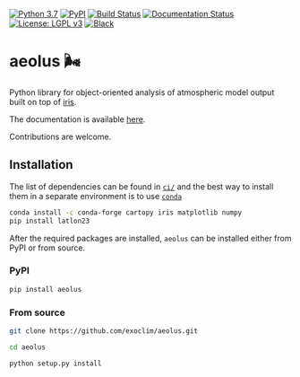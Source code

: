 [![Python 3.7](https://img.shields.io/badge/python-3.7-blue.svg)](https://www.python.org/downloads/release/python-370/)
[![PyPI](https://img.shields.io/pypi/v/aeolus.svg?logo=python&logoColor=white)](https://pypi.org/project/aeolus/)
[![Build Status](https://travis-ci.com/exoclim/aeolus.svg?branch=master)](https://travis-ci.com/exoclim/aeolus?branch=master)
[![Documentation Status](https://readthedocs.org/projects/aeolus/badge/?version=latest)](https://aeolus.readthedocs.io/en/latest/?badge=latest)
[![License: LGPL v3](https://img.shields.io/badge/License-LGPL%20v3-blue.svg)](LICENSE)
[![Black](https://img.shields.io/badge/code%20style-black-000000.svg)](https://github.com/psf/black)

# aeolus :wind_face:
Python library for object-oriented analysis of atmospheric model output built on top of [iris](https://github.com/SciTools/iris).

The documentation is available [here](https://aeolus.readthedocs.io/en/latest/).

Contributions are welcome.

## Installation

The list of dependencies can be found in [`ci/`](ci/requirements-py37.yml) and the best way to install them in a separate environment is to use [`conda`](https://conda.io)
```bash
conda install -c conda-forge cartopy iris matplotlib numpy
pip install latlon23
```

After the required packages are installed, `aeolus` can be installed either from PyPI or from source.

### PyPI
```bash
pip install aeolus
```


### From source
```bash
git clone https://github.com/exoclim/aeolus.git

cd aeolus

python setup.py install
```
